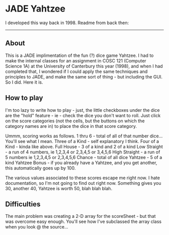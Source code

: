 JADE Yahtzee
============

I developed this way back in 1998. Readme from back then:

---

About
-----

This is a JADE implimentation of the fun (?) dice game Yahtzee.  I
had to make the internal classes for an assignment in COSC 121 
(Computer Science 1A) at the University of Canterbury this year (1998),
and when I had completed that, I wondered if I could apply the same 
techniques and principles to JADE, and make the same sort of thing - 
but including the GUI.  So I did.  Here it is.

How to play
-----------

I'm too lazy to write how to play - just, the little checkboxes under
the dice are the "hold" feature - ie - check the dice you don't want
to roll.  Just click on the score categories (not the cells, but the
buttons on which the category names are in) to place the dice in
that score category.

Ummm, scoring works as follows.
1 thru 6 - total of all of that number dice...  You'll see what I mean.
Three of a Kind - self explanatory I think.
Four of a Kind - kinda like above.
Full House - 3 of a kind and 2 of a kind
Low Straight - a run of 4 numbers, ie 1,2,3,4 or 2,3,4,5 or 3,4,5,6
High Straight - a run of 5 numbers ie 1,2,3,4,5 or 2,3,4,5,6
Chance - total of all dice
Yahtzee - 5 of a kind
Yahtzee Bonus - if you already have a Yahtzee, and you get another, 
	this automatically goes up by 100.

The various values associated to these scores escape me right now.  I
hate documentation, so I'm not going to find out right now.  Something
gives you 30, another 40, Yahtzee is worth 50, blah blah blah.

Difficulties
------------

The main problem was creating a 2-D array for the scoreSheet - but
that was overcome easy enough.  You'll see how I've subclassed the
array class when you look @ the source...
